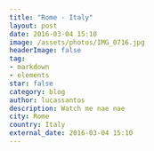 ```yaml
---
title: "Rome - Italy"
layout: post
date: 2016-03-04 15:10
image: /assets/photos/IMG_0716.jpg
headerImage: false
tag:
- markdown
- elements
star: false
category: blog
author: lucassantos
description: Watch me nae nae
city: Rome
country: Italy
external_date: 2016-03-04 15:10
---
```

